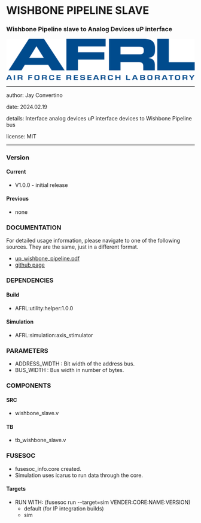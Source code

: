 # WISHBONE PIPELINE SLAVE
### Wishbone Pipeline slave to Analog Devices uP interface

![image](docs/manual/img/AFRL.png)

---

   author: Jay Convertino   
   
   date: 2024.02.19
   
   details: Interface analog devices uP interface devices to Wishbone Pipeline bus
   
   license: MIT   
   
---

### Version
#### Current
  - V1.0.0 - initial release

#### Previous
  - none

### DOCUMENTATION
  For detailed usage information, please navigate to one of the following sources. They are the same, just in a different format.

  - [up_wishbone_pipeline.pdf](docs/manual/up_wishbone_pipeline.pdf)
  - [github page](https://johnathan-convertino-afrl.github.io/up_wishbone_pipeline/)

### DEPENDENCIES
#### Build

  - AFRL:utility:helper:1.0.0
  
#### Simulation

  - AFRL:simulation:axis_stimulator

### PARAMETERS

* ADDRESS_WIDTH : Bit width of the address bus.
* BUS_WIDTH     : Bus width in number of bytes.

### COMPONENTS
#### SRC

* wishbone_slave.v
  
#### TB

* tb_wishbone_slave.v
  
### FUSESOC

* fusesoc_info.core created.
* Simulation uses icarus to run data through the core.

#### Targets

* RUN WITH: (fusesoc run --target=sim VENDER:CORE:NAME:VERSION)
  - default (for IP integration builds)
  - sim

